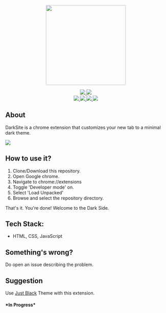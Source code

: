 <p align="center">
    <img width="250px" src="https://github.com/sudo-rgorai/DarkSite/blob/main/assets/images/logo_dark.png"/>
</p>

<p align="center">

<a href="https://forthebadge.com" alt="Built with love">
    <img src="https://forthebadge.com/images/badges/built-with-love.svg" />
</a>
<a href="https://forthebadge.com" alt="Made with javascript">
    <img src="https://forthebadge.com/images/badges/made-with-javascript.svg" />
</a>
<br/>
<a href="https://github.com/sudo-rgorai/DarkSite/issues" alt="GitHub issues">
    <img src="https://img.shields.io/github/issues/sudo-rgorai/DarkSite?color=Green&style=for-the-badge" />
</a>
<a href="https://github.com/sudo-rgorai/DarkSite/pulls" alt="GitHub issues">
    <img src="https://img.shields.io/github/issues-pr-closed-raw/sudo-rgorai/DarkSite?style=for-the-badge" />
</a>
<a href="https://github.com/sudo-rgorai/DarkSite/graphs/contributors" alt="GitHub issues">
    <img src="https://img.shields.io/github/contributors-anon/sudo-rgorai/DarkSite?style=for-the-badge" />
</a>
<a href="https://github.com/sudo-rgorai/DarkSite/commits/main" alt="GitHub issues">
    <img src="https://img.shields.io/github/last-commit/sudo-rgorai/DarkSite?style=for-the-badge" />
</a>

</p>


## About

DarkSite is a chrome extension that customizes your new tab to a minimal dark theme.

<img src="https://github.com/sudo-rgorai/DarkSite/blob/main/assets/images/demo.png"/>

## How to use it?

1. Clone/Download this repository.
2. Open Google chrome.
3. Navigate to chrome://extensions
4. Toggle 'Developer mode' on.
5. Select 'Load Unpacked'
6. Browse and select the repository directory.  
  
  
That's it. You're done! Welcome to the Dark Side.

## Tech Stack:
+ HTML, CSS, JavaScript

## Something's wrong?

Do open an issue describing the problem.



## Suggestion

Use [Just Black](https://chrome.google.com/webstore/detail/just-black/aghfnjkcakhmadgdomlmlhhaocbkloab)  Theme with this extension.

#### \*In Progress*

